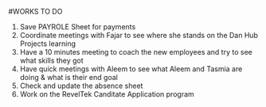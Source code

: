 #WORKS TO DO 

1. Save PAYROLE Sheet for payments
2. Coordinate meetings with Fajar to see where she stands on the Dan Hub Projects learning
3. Have a 10 minutes meeting to coach the new employees and try to see what skills they got
4. Have quick meetings with Aleem to see what Aleem and Tasmia are doing & what is their end goal 
5. Check and update the absence sheet
6. Work on the RevelTek Canditate Application program
